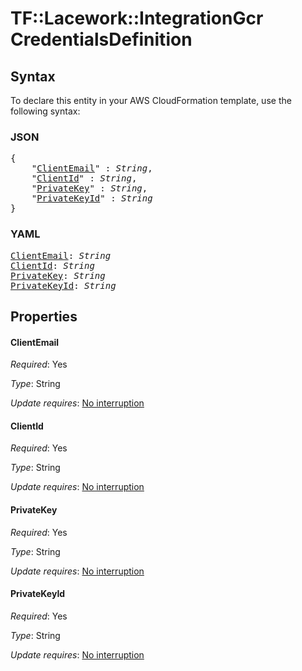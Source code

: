 # TF::Lacework::IntegrationGcr CredentialsDefinition

## Syntax

To declare this entity in your AWS CloudFormation template, use the following syntax:

### JSON

<pre>
{
    "<a href="#clientemail" title="ClientEmail">ClientEmail</a>" : <i>String</i>,
    "<a href="#clientid" title="ClientId">ClientId</a>" : <i>String</i>,
    "<a href="#privatekey" title="PrivateKey">PrivateKey</a>" : <i>String</i>,
    "<a href="#privatekeyid" title="PrivateKeyId">PrivateKeyId</a>" : <i>String</i>
}
</pre>

### YAML

<pre>
<a href="#clientemail" title="ClientEmail">ClientEmail</a>: <i>String</i>
<a href="#clientid" title="ClientId">ClientId</a>: <i>String</i>
<a href="#privatekey" title="PrivateKey">PrivateKey</a>: <i>String</i>
<a href="#privatekeyid" title="PrivateKeyId">PrivateKeyId</a>: <i>String</i>
</pre>

## Properties

#### ClientEmail

_Required_: Yes

_Type_: String

_Update requires_: [No interruption](https://docs.aws.amazon.com/AWSCloudFormation/latest/UserGuide/using-cfn-updating-stacks-update-behaviors.html#update-no-interrupt)

#### ClientId

_Required_: Yes

_Type_: String

_Update requires_: [No interruption](https://docs.aws.amazon.com/AWSCloudFormation/latest/UserGuide/using-cfn-updating-stacks-update-behaviors.html#update-no-interrupt)

#### PrivateKey

_Required_: Yes

_Type_: String

_Update requires_: [No interruption](https://docs.aws.amazon.com/AWSCloudFormation/latest/UserGuide/using-cfn-updating-stacks-update-behaviors.html#update-no-interrupt)

#### PrivateKeyId

_Required_: Yes

_Type_: String

_Update requires_: [No interruption](https://docs.aws.amazon.com/AWSCloudFormation/latest/UserGuide/using-cfn-updating-stacks-update-behaviors.html#update-no-interrupt)

